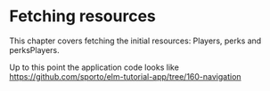 # Fetching resources

This chapter covers fetching the initial resources: Players, perks and perksPlayers.

Up to this point the application code looks like <https://github.com/sporto/elm-tutorial-app/tree/160-navigation>
